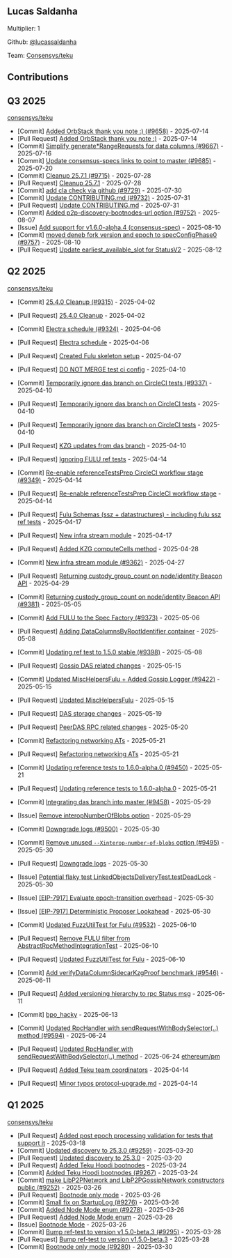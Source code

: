 
## Lucas Saldanha
Multiplier: 1

Github: [@lucassaldanha](https://github.com/lucassaldanha)

Team: [Consensys/teku](https://github.com/Consensys/teku/pulls?q=author%3Alucassaldanha)

## Contributions

## Q3 2025


[consensys/teku](https://github.com/consensys/teku)
* [Commit] [Added OrbStack thank you note :) (#9658)](https://github.com/Consensys/teku/commit/437b3cda9690785bb8e8534f8cbf2a37494af6b1) - 2025-07-14
* [Pull Request] [Added OrbStack thank you note :)](https://github.com/Consensys/teku/pull/9658) - 2025-07-14
* [Commit] [Simplify generate*RangeRequests for data columns (#9667)](https://github.com/Consensys/teku/commit/25b43b33d9013de05370df985bd332f306663a8a) - 2025-07-16
* [Commit] [Update consensus-specs links to point to master (#9685)](https://github.com/Consensys/teku/commit/6faba5e5406548739c3edf158987cc7598b49f70) - 2025-07-20
* [Commit] [Cleanup 25.7.1 (#9715)](https://github.com/Consensys/teku/commit/2bd86b84f9bcad9859e90163619701ce26ff9645) - 2025-07-28
* [Pull Request] [Cleanup 25.7.1](https://github.com/Consensys/teku/pull/9715) - 2025-07-28
* [Commit] [add cla check via github (#9729)](https://github.com/Consensys/teku/commit/b35305c1cdff25b1c3b85c148bb33009c9ba8107) - 2025-07-30
* [Commit] [Update CONTRIBUTING.md (#9732)](https://github.com/Consensys/teku/commit/fff7c69b06756d6d0c6aa6eb64e22f17a78188fa) - 2025-07-31
* [Pull Request] [Update CONTRIBUTING.md](https://github.com/Consensys/teku/pull/9732) - 2025-07-31
* [Commit] [Added p2p-discovery-bootnodes-url option (#9752)](https://github.com/Consensys/teku/commit/cf325bd40b3fcda83daf853e3dea6dd01c5f8df1) - 2025-08-07
* [Issue] [Add support for v1.6.0-alpha.4 (consensus-spec)](https://github.com/Consensys/teku/issues/9758) - 2025-08-10
* [Commit] [moved deneb fork version and epoch to specConfigPhase0 (#9757)](https://github.com/Consensys/teku/commit/623fd5796c6760384ff7c8fa709be0ed6075bbe2) - 2025-08-10
* [Pull Request] [Update earliest_available_slot for StatusV2](https://github.com/Consensys/teku/pull/9762) - 2025-08-12
## Q2 2025


[consensys/teku](https://github.com/consensys/teku)
* [Commit] [25.4.0 Cleanup (#9315)](https://github.com/Consensys/teku/commit/21428b00049ff531718a61ae123d9998bf0bb0e4) - 2025-04-02
* [Pull Request] [25.4.0 Cleanup](https://github.com/Consensys/teku/pull/9315) - 2025-04-02
* [Commit] [Electra schedule (#9324)](https://github.com/Consensys/teku/commit/829ce4747605507de77a40ae97a9a13f41dbe070) - 2025-04-06
* [Pull Request] [Electra schedule](https://github.com/Consensys/teku/pull/9324) - 2025-04-06
* [Pull Request] [Created Fulu skeleton setup](https://github.com/Consensys/teku/pull/9325) - 2025-04-07
* [Pull Request] [DO NOT MERGE test ci config](https://github.com/Consensys/teku/pull/9338) - 2025-04-10
* [Commit] [Temporarily ignore das branch on CircleCI tests (#9337)](https://github.com/Consensys/teku/commit/c04219f0d9b4a3ae736e3671bd1f87bd13e13121) - 2025-04-10
* [Pull Request] [Temporarily ignore das branch on CircleCI tests](https://github.com/Consensys/teku/pull/9337) - 2025-04-10
* [Pull Request] [Temporarily ignore das branch on CircleCI tests](https://github.com/Consensys/teku/pull/9336) - 2025-04-10
* [Pull Request] [KZG updates from das branch](https://github.com/Consensys/teku/pull/9335) - 2025-04-10
* [Pull Request] [Ignoring FULU ref tests](https://github.com/Consensys/teku/pull/9350) - 2025-04-14
* [Commit] [Re-enable referenceTestsPrep CircleCI workflow stage (#9349)](https://github.com/Consensys/teku/commit/9d6a4c6ce8b5f9ae751c47e4901778c1feea6cc7) - 2025-04-14
* [Pull Request] [Re-enable referenceTestsPrep CircleCI workflow stage](https://github.com/Consensys/teku/pull/9349) - 2025-04-14

* [Pull Request] [Fulu Schemas (ssz + datastructures) - including fulu ssz ref tests](https://github.com/Consensys/teku/pull/9363) - 2025-04-17
* [Pull Request] [New infra stream module](https://github.com/Consensys/teku/pull/9362) - 2025-04-17
* [Pull Request] [Added KZG computeCells method](https://github.com/Consensys/teku/pull/9375) - 2025-04-28
* [Commit] [New infra stream module (#9362)](https://github.com/Consensys/teku/commit/e4adc715235912540c027529e95fe537b37a8751) - 2025-04-27
* [Pull Request] [Returning custody_group_count on node/identity Beacon API](https://github.com/Consensys/teku/pull/9381) - 2025-04-29
* [Commit] [Returning custody_group_count on node/identity Beacon API (#9381)](https://github.com/Consensys/teku/commit/4391e87d7d4e50412ff1823652bde67dae08d7ca) - 2025-05-05
* [Commit] [Add FULU to the Spec Factory (#9373)](https://github.com/Consensys/teku/commit/7005739737703964ea870aa23f67d85169bba2d5) - 2025-05-06
* [Pull Request] [Adding DataColumnsByRootIdentifier container](https://github.com/Consensys/teku/pull/9399) - 2025-05-08
* [Commit] [Updating ref test to 1.5.0 stable (#9398)](https://github.com/Consensys/teku/commit/2fd5eb69c77b33e4746d70234ec6b2db340e2318) - 2025-05-08
* [Pull Request] [Gossip DAS related changes](https://github.com/Consensys/teku/pull/9423) - 2025-05-15
* [Commit] [Updated MiscHelpersFulu + Added Gossip Logger (#9422)](https://github.com/Consensys/teku/commit/c443b37c74b517efa50de51d802e1d18c32cc476) - 2025-05-15
* [Pull Request] [Updated MiscHelpersFulu](https://github.com/Consensys/teku/pull/9422) - 2025-05-15
* [Pull Request] [DAS storage changes](https://github.com/Consensys/teku/pull/9432) - 2025-05-19
* [Pull Request] [PeerDAS RPC related changes](https://github.com/Consensys/teku/pull/9444) - 2025-05-20
* [Commit] [Refactoring networking ATs](https://github.com/Consensys/teku/commit/4c26da9fcd0f4ee5a3702a22be249d5a3fd6c54e) - 2025-05-21
* [Pull Request] [Refactoring networking ATs](https://github.com/Consensys/teku/pull/9451) - 2025-05-21
* [Commit] [Updating reference tests to 1.6.0-alpha.0 (#9450)](https://github.com/Consensys/teku/commit/a24b5e4be41bc51565c21bc65e86ecd219860b35) - 2025-05-21
* [Pull Request] [Updating reference tests to 1.6.0-alpha.0](https://github.com/Consensys/teku/pull/9450) - 2025-05-21
* [Commit] [Integrating das branch into master (#9458)](https://github.com/Consensys/teku/commit/7856340dafe93975281c89fdd321447a458296dc) - 2025-05-29
* [Issue] [Remove interopNumberOfBlobs option](https://github.com/Consensys/teku/issues/9494) - 2025-05-29
* [Commit] [Downgrade logs (#9500)](https://github.com/Consensys/teku/commit/1a45cebda7a82a41bd8c3f40b0143acb2f8f1100) - 2025-05-30
* [Commit] [Remove unused `--Xinterop-number-of-blobs` option (#9495)](https://github.com/Consensys/teku/commit/8adc37c65ebad5a3f42b945993a685f0858586ff) - 2025-05-30
* [Pull Request] [Downgrade logs](https://github.com/Consensys/teku/pull/9500) - 2025-05-30
* [Issue] [Potential flaky test LinkedObjectsDeliveryTest.testDeadLock](https://github.com/Consensys/teku/issues/9499) - 2025-05-30
* [Issue] [[EIP-7917] Evaluate epoch-transition overhead](https://github.com/Consensys/teku/issues/9498) - 2025-05-30
* [Issue] [[EIP-7917] Deterministic Proposer Lookahead](https://github.com/Consensys/teku/issues/9497) - 2025-05-30
* [Commit] [Updated FuzzUtilTest for Fulu (#9532)](https://github.com/Consensys/teku/commit/20adc49dd925c61877ac8a8b03561497cc335bfa) - 2025-06-10
* [Pull Request] [Remove FULU filter from AbstractRpcMethodIntegrationTest](https://github.com/Consensys/teku/pull/9533) - 2025-06-10
* [Pull Request] [Updated FuzzUtilTest for Fulu](https://github.com/Consensys/teku/pull/9532) - 2025-06-10
* [Commit] [Add verifyDataColumnSidecarKzgProof benchmark (#9546)](https://github.com/Consensys/teku/commit/6424782fcd42ef6d326ae8faed16d48c74a69024) - 2025-06-11
* [Pull Request] [Added versioning hierarchy to rpc Status msg](https://github.com/Consensys/teku/pull/9550) - 2025-06-11
* [Commit] [bpo_hacky](https://github.com/Consensys/teku/commit/a5b11d96273402a1e0be044059759282cb9dc8b1) - 2025-06-13
* [Commit] [Updated RpcHandler with sendRequestWithBodySelector(..) method (#9594)](https://github.com/Consensys/teku/commit/924ffc52847b3d3cff3e051d0a106e0c288ce920) - 2025-06-24
* [Pull Request] [Updated RpcHandler with sendRequestWithBodySelector(..) method](https://github.com/Consensys/teku/pull/9594) - 2025-06-24
[ethereum/pm](https://github.com/ethereum/pm)
* [Pull Request] [Added Teku team coordinators](https://github.com/ethereum/pm/pull/1468) - 2025-04-14
* [Pull Request] [Minor typos protocol-upgrade.md](https://github.com/ethereum/pm/pull/1467) - 2025-04-14
## Q1 2025

[consensys/teku](https://github.com/consensys/teku)
* [Pull Request] [Added post epoch processing validation for tests that support it](https://github.com/Consensys/teku/pull/9245) - 2025-03-18
* [Commit] [Updated discovery to 25.3.0 (#9259)](https://github.com/Consensys/teku/commit/7c08c47c06598ad2356bd72ab4f33d4a4149e916) - 2025-03-20
* [Pull Request] [Updated discovery to 25.3.0](https://github.com/Consensys/teku/pull/9259) - 2025-03-20
* [Pull Request] [Added Teku Hoodi bootnodes](https://github.com/Consensys/teku/pull/9267) - 2025-03-24
* [Commit] [Added Teku Hoodi bootnodes (#9267)](https://github.com/Consensys/teku/commit/9b5c5592c590da08a012e59b3f43f0d4dd0362b8) - 2025-03-24
* [Commit] [make LibP2PNetwork and LibP2PGossipNetwork constructors public (#9252)](https://github.com/Consensys/teku/commit/616bf0d01e0e9683604a24df980d550b1d18f46c) - 2025-03-26
* [Pull Request] [Bootnode only mode](https://github.com/Consensys/teku/pull/9280) - 2025-03-26
* [Commit] [Small fix on StartupLog (#9276)](https://github.com/Consensys/teku/commit/4462bec4b8a9be19ea75024395a10ddd3c583d6e) - 2025-03-26
* [Commit] [Added Node Mode enum (#9278)](https://github.com/Consensys/teku/commit/e6fb7ede2f822fa0ecfff80c2e52133e1a45ae44) - 2025-03-26
* [Pull Request] [Added Node Mode enum](https://github.com/Consensys/teku/pull/9278) - 2025-03-26
* [Issue] [Bootnode Mode](https://github.com/Consensys/teku/issues/9277) - 2025-03-26
* [Commit] [Bump ref-test to version v1.5.0-beta.3 (#9295)](https://github.com/Consensys/teku/commit/5a1e6ab4d864ff92a643fd706379bf35d68a01ad) - 2025-03-28
* [Pull Request] [Bump ref-test to version v1.5.0-beta.3](https://github.com/Consensys/teku/pull/9295) - 2025-03-28
* [Commit] [Bootnode only mode (#9280)](https://github.com/Consensys/teku/commit/4ced3a5cbbcf50d1f8393a34774519de19f0eeed) - 2025-03-30
